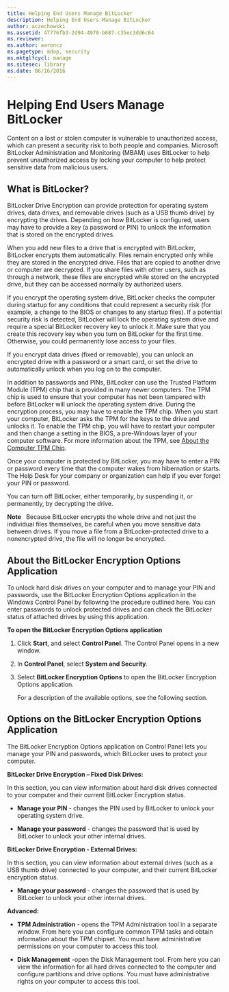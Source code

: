 ```yaml
---
title: Helping End Users Manage BitLocker
description: Helping End Users Manage BitLocker
author: aczechowski
ms.assetid: 47776fb3-2d94-4970-b687-c35ec3dd6c64
ms.reviewer:
ms.author: aaroncz
ms.pagetype: mdop, security
ms.mktglfcycl: manage
ms.sitesec: library
ms.date: 06/16/2016
---
```



# Helping End Users Manage BitLocker


Content on a lost or stolen computer is vulnerable to unauthorized access, which can present a security risk to both people and companies. Microsoft BitLocker Administration and Monitoring (MBAM) uses BitLocker to help prevent unauthorized access by locking your computer to help protect sensitive data from malicious users.

## What is BitLocker?


BitLocker Drive Encryption can provide protection for operating system drives, data drives, and removable drives (such as a USB thumb drive) by encrypting the drives. Depending on how BitLocker is configured, users may have to provide a key (a password or PIN) to unlock the information that is stored on the encrypted drives.

When you add new files to a drive that is encrypted with BitLocker, BitLocker encrypts them automatically. Files remain encrypted only while they are stored in the encrypted drive. Files that are copied to another drive or computer are decrypted. If you share files with other users, such as through a network, these files are encrypted while stored on the encrypted drive, but they can be accessed normally by authorized users.

If you encrypt the operating system drive, BitLocker checks the computer during startup for any conditions that could represent a security risk (for example, a change to the BIOS or changes to any startup files). If a potential security risk is detected, BitLocker will lock the operating system drive and require a special BitLocker recovery key to unlock it. Make sure that you create this recovery key when you turn on BitLocker for the first time. Otherwise, you could permanently lose access to your files.

If you encrypt data drives (fixed or removable), you can unlock an encrypted drive with a password or a smart card, or set the drive to automatically unlock when you log on to the computer.

In addition to passwords and PINs, BitLocker can use the Trusted Platform Module (TPM) chip that is provided in many newer computers. The TPM chip is used to ensure that your computer has not been tampered with before BitLocker will unlock the operating system drive. During the encryption process, you may have to enable the TPM chip. When you start your computer, BitLocker asks the TPM for the keys to the drive and unlocks it. To enable the TPM chip, you will have to restart your computer and then change a setting in the BIOS, a pre-Windows layer of your computer software. For more information about the TPM, see [About the Computer TPM Chip](about-the-computer-tpm-chip.md).

Once your computer is protected by BitLocker, you may have to enter a PIN or password every time that the computer wakes from hibernation or starts. The Help Desk for your company or organization can help if you ever forget your PIN or password.

You can turn off BitLocker, either temporarily, by suspending it, or permanently, by decrypting the drive.

**Note**  
Because BitLocker encrypts the whole drive and not just the individual files themselves, be careful when you move sensitive data between drives. If you move a file from a BitLocker-protected drive to a nonencrypted drive, the file will no longer be encrypted.



## About the BitLocker Encryption Options Application


To unlock hard disk drives on your computer and to manage your PIN and passwords, use the BitLocker Encryption Options application in the Windows Control Panel by following the procedure outlined here. You can enter passwords to unlock protected drives and can check the BitLocker status of attached drives by using this application.

**To open the BitLocker Encryption Options application**

1.  Click **Start**, and select **Control Panel**. The Control Panel opens in a new window.

2.  In **Control Panel**, select **System and Security**.

3.  Select **BitLocker Encryption Options** to open the BitLocker Encryption Options application.

    For a description of the available options, see the following section.

## Options on the BitLocker Encryption Options Application


The BitLocker Encryption Options application on Control Panel lets you manage your PIN and passwords, which BitLocker uses to protect your computer.

**BitLocker Drive Encryption – Fixed Disk Drives:**

In this section, you can view information about hard disk drives connected to your computer and their current BitLocker Encryption status.

-   **Manage your PIN** - changes the PIN used by BitLocker to unlock your operating system drive.

-   **Manage your password** - changes the password that is used by BitLocker to unlock your other internal drives.

**BitLocker Drive Encryption - External Drives:**

In this section, you can view information about external drives (such as a USB thumb drive) connected to your computer, and their current BitLocker encryption status.

-   **Manage your password** - changes the password that is used by BitLocker to unlock your other internal drives.

**Advanced:**

-   **TPM Administration** - opens the TPM Administration tool in a separate window. From here you can configure common TPM tasks and obtain information about the TPM chipset. You must have administrative permissions on your computer to access this tool.

-   **Disk Management** -open the Disk Management tool. From here you can view the information for all hard drives connected to the computer and configure partitions and drive options. You must have administrative rights on your computer to access this tool.









